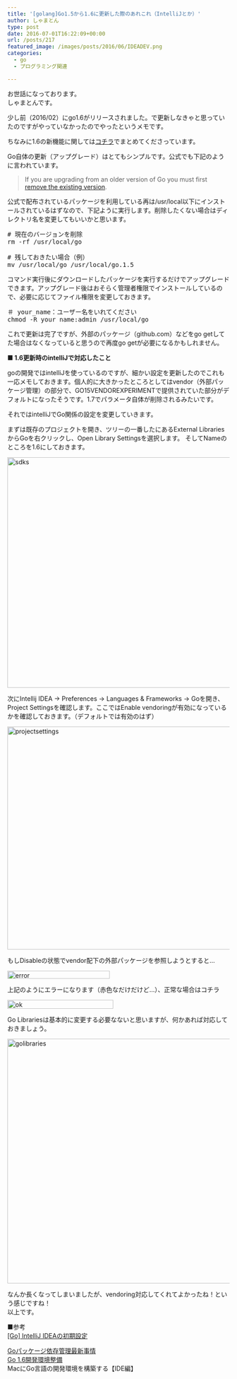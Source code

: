 ```yaml
---
title: '[golang]Go1.5から1.6に更新した際のあれこれ（IntelliJとか）'
author: しゃまとん
type: post
date: 2016-07-01T16:22:09+00:00
url: /posts/217
featured_image: /images/posts/2016/06/IDEADEV.png
categories:
  - go
  - プログラミング関連

---
```

お世話になっております。  
しゃまとんです。

少し前（2016/02）にgo1.6がリリースされました。で更新しなきゃと思っていたのですがやっていなかったのでやったというメモです。

ちなみに1.6の新機能に関しては<a href="http://qiita.com/ksato9700/items/5505e506c20b6048c218" target="_blank">コチラ</a>でまとめてくださっています。

Go自体の更新（アップグレード）はとてもシンプルです。公式でも下記のように言われています。

> If you are upgrading from an older version of Go you must first [remove the existing version][1].

公式で配布されているパッケージを利用している再は/usr/local以下にインストールされているはずなので、下記ように実行します。削除したくない場合はディレクトリ名を変更してもいいかと思います。

<pre class="brush: bash; gutter: true"># 現在のバージョンを削除
rm -rf /usr/local/go

# 残しておきたい場合（例）
mv /usr/local/go /usr/local/go.1.5</pre>

コマンド実行後にダウンロードしたパッケージを実行するだけでアップグレードできます。アップグレード後はおそらく管理者権限でインストールしているので、必要に応じてファイル権限を変更しておきます。

<pre class="brush: bash; gutter: true">＃ your_name：ユーザー名をいれてください
chmod -R your_name:admin /usr/local/go</pre>

これで更新は完了ですが、外部のパッケージ（github.com）などをgo getしてた場合はなくなっていると思うので再度go getが必要になるかもしれません。

**■ 1.6更新時のintelliJで対応したこと**

goの開発ではintelliJを使っているのですが、細かい設定を更新したのでこれも一応メモしておきます。個人的に大きかったところとしてはvendor（外部パッケージ管理）の部分で、GO15VENDOREXPERIMENTで提供されていた部分がデフォルトになったそうです。1.7でパラメータ自体が削除されるみたいです。

それではintelliJでGo関係の設定を変更していきます。

まずは既存のプロジェクトを開き、ツリーの一番したにあるExternal LibrariesからGoを右クリックし、Open Library Settingsを選択します。 そしてNameのところを1.6にしておきます。

[<img src="http://shamaton.orz.hm/blog/images/posts/2016/06/sdks.png" alt="sdks" width="706" height="522" class="size-full wp-image-218 aligncenter" />][2]

次にIntellij IDEA -> Preferences -> Languages & Frameworks -> Goを開き、Project Settingsを確認します。ここではEnable vendoringが有効になっているかを確認しておきます。（デフォルトでは有効のはず）

[<img src="http://shamaton.orz.hm/blog/images/posts/2016/06/projectsettings.png" alt="projectsettings" width="764" height="505" class="aligncenter size-full wp-image-219" />][3]

もしDisableの状態でvendor配下の外部パッケージを参照しようとすると&#8230;

[<img src="http://shamaton.orz.hm/blog/images/posts/2016/06/error.png" alt="error" width="232" height="18" class="aligncenter size-full wp-image-220" />][4]

上記のようにエラーになります（赤色なだけだけど&#8230;）、正常な場合はコチラ

[<img src="http://shamaton.orz.hm/blog/images/posts/2016/06/ok.png" alt="ok" width="240" height="20" class="aligncenter size-full wp-image-221" />][5]

Go Librariesは基本的に変更する必要なないと思いますが、何かあれば対応しておきましょう。

[<img src="http://shamaton.orz.hm/blog/images/posts/2016/06/golibraries.png" alt="golibraries" width="771" height="554" class="aligncenter size-full wp-image-222" />][6]

なんか長くなってしまいましたが、vendoring対応してくれてよかったね！という感じですね！  
以上です。

■参考  
<a href="http://qiita.com/dorayaki_kun/items/6762a452010d42e38bd9" target="_blank">[Go] IntelliJ IDEAの初期設定</a>

<a href="http://junchang1031.hatenablog.com/entry/2016/03/12/175744" target="_blank">Goパッケージ依存管理最新事情<br /> </a>[Go 1.6開発環境整備  
][7] MacにGo言語の開発環境を構築する【IDE編】

 [1]: https://golang.org/doc/install#uninstall
 [2]: http://shamaton.orz.hm/blog/images/posts/2016/06/sdks.png
 [3]: http://shamaton.orz.hm/blog/images/posts/2016/06/projectsettings.png
 [4]: http://shamaton.orz.hm/blog/images/posts/2016/06/error.png
 [5]: http://shamaton.orz.hm/blog/images/posts/2016/06/ok.png
 [6]: http://shamaton.orz.hm/blog/images/posts/2016/06/golibraries.png
 [7]: http://akirachiku.com/2016/03/01/go16-development.html
